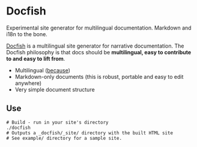 # Docfish

Experimental site generator for multilingual documentation. Markdown and i18n to the bone.

[Docfish](https://github.com/lxbarth/docfish) is a multilingual site generator for narrative documentation. The Docfish philosophy is that docs should be **multilingual, easy to contribute to and easy to lift from**.

- Multilingual ([because](http://en.wikipedia.org/wiki/List_of_languages_by_number_of_native_speakers))
- Markdown-only documents (this is robust, portable and easy to edit anywhere)
- Very simple document structure

## Use

    # Build - run in your site's directory
    ./docfish
    # Outputs a _docfish/_site/ directory with the built HTML site
    # See example/ directory for a sample site.
